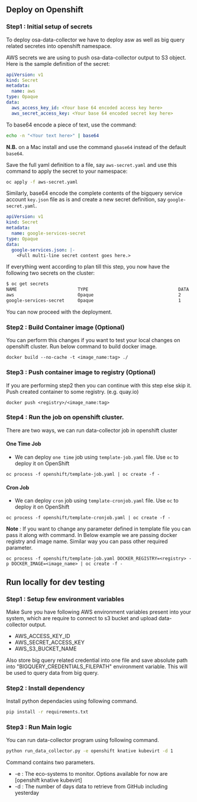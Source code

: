 

## Deploy on Openshift 

### Step1 : Initial setup of secrets

To deploy osa-data-collector we have to deploy asw as well as big query related secretes into openshift namespace. 

AWS secrets we are using to push osa-data-collector output to S3 object. Here is the sample definition of the secret:
```yaml
apiVersion: v1
kind: Secret
metadata:
  name: aws
type: Opaque
data:
  aws_access_key_id: <Your base 64 encoded access key here>
  aws_secret_access_key: <Your base 64 encoded secret key here>
```
To base64 encode a piece of text, use the command:
```bash
echo -n "<Your text here>" | base64
```
**N.B.** on a Mac install and use the command `gbase64` instead of the default `base64`.

Save the full yaml definition to a file, say `aws-secret.yaml` and use this command
to apply the secret to your namespace:

```bash
oc apply -f aws-secret.yaml
```

Similarly, base64 encode the complete contents of the bigquery service account `key.json` file as is and create
a new secret definition, say `google-secret.yaml`.

```yaml
apiVersion: v1
kind: Secret
metadata:
  name: google-services-secret
type: Opaque
data:
  google-services.json: |-
    <Full multi-line secret content goes here.>
```
If everything went according to plan till this step, you now have the following two secrets on the cluster:
```bash
$ oc get secrets
NAME                       TYPE                                  DATA   AGE
aws                        Opaque                                2      22h
google-services-secret     Opaque                                1      22h
```

You can now proceed with the deployment.

### Step2 : Build Container image (Optional)

You can perform this changes if you want to test your local changes on openshift cluster. Run below command to build docker image. 
```
docker build --no-cache -t <image_name:tag> ./
```

### Step3 : Push container image to registry (Optional)

If you are performing step2 then you can continue with this step else skip it. Push created container to some registry. (e.g. quay.io)

```
docker push <registry>/<image_name:tag>
```

### Step4 : Run the job on openshift cluster. 

There are two ways, we can run data-collector job in openshift cluster

#### One Time Job
* We can deploy `one time` job using `template-job.yaml` file. Use `oc` to deploy it on OpenShift
```
oc process -f openshift/template-job.yaml | oc create -f -
```

#### Cron Job
* We can deploy `cron` job using `template-cronjob.yaml` file. Use `oc` to deploy it on OpenShift
```
oc process -f openshift/template-cronjob.yaml | oc create -f -
```
**Note** : If you want to change any parameter defined in template file you can pass it along with command. 
In Below example we are passing docker registry and image name. Similar way you can pass other required parameter. 
```
oc process -f openshift/template-job.yaml DOCKER_REGISTRY=<registry> -p DOCKER_IMAGE=<image_name> | oc create -f -
```
## Run locally for dev testing 

### Step1 : Setup few environment variables

Make Sure you have following AWS environment variables present into your system, which are require to connect to s3 bucket and upload data-collector output. 
- AWS_ACCESS_KEY_ID
- AWS_SECRET_ACCESS_KEY 
- AWS_S3_BUCKET_NAME 

Also store big query related credential into one file and save absolute path into "BIGQUERY_CREDENTIALS_FILEPATH" environment variable. This will be used to query data from big query. 


### Step2 : Install dependency

Install python dependacies using following command. 
```bash
pip install -r requirements.txt 
```
### Step3 :  Run Main logic

You can run data-collector program using following command. 
```bash
python run_data_collector.py -e openshift knative kubevirt -d 1
```
Command contains two parameters. 
* -e : The eco-systems to monitor. Options available for now  are [openshift knative kubevirt]
* -d : The number of days data to retrieve from GitHub including yesterday

